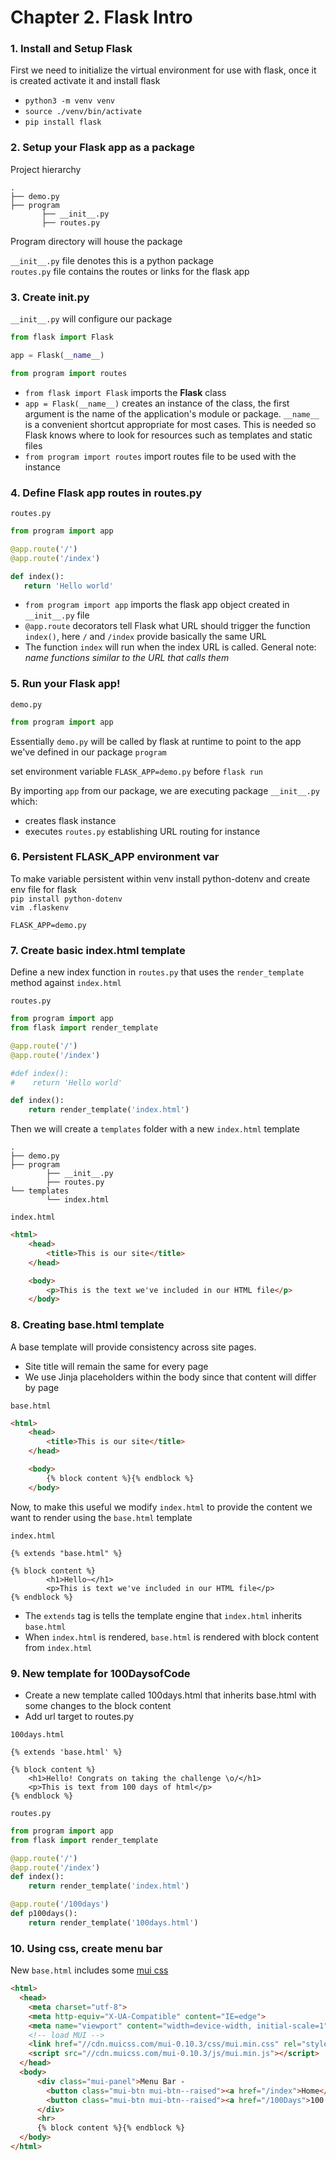 # Chapter 2. Flask Intro

### 1. Install and Setup Flask

First we need to initialize the virtual environment for use with flask, once it is created activate it and install flask  

- `python3 -m venv venv`
- `source ./venv/bin/activate`
- `pip install flask`

### 2. Setup your Flask app as a package

Project hierarchy
~~~
.
├── demo.py
├── program
       ├── __init__.py
       ├── routes.py
~~~  

Program directory will house the package

`__init__.py` file denotes this is a python package  
`routes.py` file contains the routes or links for the flask app  

### 3. Create init.py
`__init__.py` will configure our package

~~~python
from flask import Flask

app = Flask(__name__)

from program import routes
~~~
- `from flask import Flask` imports the __Flask__ class
- `app = Flask(__name__)` creates an instance of the class, the first argument is the name of the application's module or package. `__name__` is a convenient shortcut appropriate for most cases. This is needed so Flask knows where to look for resources such as templates and static files
- `from program import routes` import routes file to be used with the instance

### 4. Define Flask app routes in routes.py
`routes.py`

 ~~~python
from program import app

@app.route('/')
@app.route('/index')

def index():
    return 'Hello world'
~~~
- `from program import app` imports the flask app object created in `__init__.py` file
- `@app.route` decorators tell Flask what URL should trigger the function `index()`, here `/` and `/index` provide basically the same URL
- The function `index` will run when the index URL is called. General note: *name functions similar to the URL that calls them*

### 5. Run your Flask app!

`demo.py`  
~~~python
from program import app
~~~
Essentially `demo.py` will be called by flask at runtime to point to the app we've defined in our package `program`

set environment variable `FLASK_APP=demo.py` before `flask run`

By importing `app` from our package, we are executing package `__init__.py` which:
- creates flask instance
- executes `routes.py` establishing URL routing for instance  

### 6. Persistent FLASK_APP environment var

To make variable persistent within venv install python-dotenv and create env file for flask  
`pip install python-dotenv`  
`vim .flaskenv`
```
FLASK_APP=demo.py
```

### 7. Create basic index.html template

Define a new index function in `routes.py` that uses the `render_template` method against `index.html`  

`routes.py`
~~~python
from program import app
from flask import render_template

@app.route('/')
@app.route('/index')

#def index():
#    return 'Hello world'

def index():
    return render_template('index.html')
~~~

Then we will create a `templates` folder with a new `index.html` template
~~~
.
├── demo.py
├── program
        ├── __init__.py
        ├── routes.py
└── templates
        └── index.html
~~~
`index.html`
~~~html
<html>
    <head>
        <title>This is our site</title>
    </head>

    <body>
        <p>This is the text we've included in our HTML file</p>
    </body>
~~~
### 8. Creating base.html template

A base template will provide consistency across site pages. 
- Site title will remain the same for every page
- We use Jinja placeholders within the body since that content will differ by page

`base.html`
~~~html
<html>
    <head>
        <title>This is our site</title>
    </head>

    <body>
        {% block content %}{% endblock %}
    </body>
~~~

Now, to make this useful we modify `index.html` to provide the content we want to render using the `base.html` template

`index.html`
~~~jinja
{% extends "base.html" %}

{% block content %}
        <h1>Hello~</h1>
        <p>This is text we've included in our HTML file</p>
{% endblock %}
~~~

- The `extends` tag is tells the template engine that `index.html` inherits `base.html`
- When `index.html` is rendered, `base.html` is rendered with block content from `index.html ` 

### 9. New template for 100DaysofCode

- Create a new template called 100days.html that inherits base.html with some changes to the block content  
- Add url target to routes.py  

`100days.html`
~~~jinja
{% extends 'base.html' %}

{% block content %}
    <h1>Hello! Congrats on taking the challenge \o/</h1>
    <p>This is text from 100 days of html</p>
{% endblock %}
~~~

`routes.py`
~~~python
from program import app
from flask import render_template

@app.route('/')
@app.route('/index')
def index():
    return render_template('index.html')

@app.route('/100days')
def p100days():
    return render_template('100days.html')
~~~

### 10. Using css, create menu bar

New `base.html` includes some [mui css](https://www.muicss.com/)
~~~html
<html>
  <head>
    <meta charset="utf-8">
    <meta http-equiv="X-UA-Compatible" content="IE=edge">
    <meta name="viewport" content="width=device-width, initial-scale=1">
    <!-- load MUI -->
    <link href="//cdn.muicss.com/mui-0.10.3/css/mui.min.css" rel="stylesheet" type="text/css" />
    <script src="//cdn.muicss.com/mui-0.10.3/js/mui.min.js"></script>
  </head>
  <body>
      <div class="mui-panel">Menu Bar -
        <button class="mui-btn mui-btn--raised"><a href="/index">Home</a></button>
        <button class="mui-btn mui-btn--raised"><a href="/100Days">100 Days</a></button>
      </div>
      <hr>
      {% block content %}{% endblock %}
  </body>
</html>
~~~
